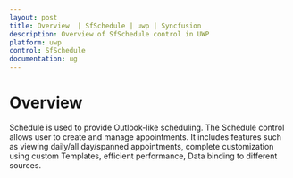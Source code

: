 ```yaml
---
layout: post
title: Overview  | SfSchedule | uwp | Syncfusion
description: Overview of SfSchedule control in UWP
platform: uwp
control: SfSchedule
documentation: ug
---
```


# Overview

Schedule is used to provide Outlook-like scheduling. The Schedule control allows user to create and manage appointments. It includes features such as viewing daily/all day/spanned appointments, complete customization using custom Templates, efficient performance, Data binding to different sources.

